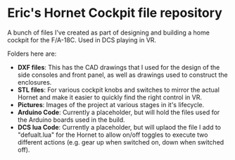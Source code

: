 # Eric's Hornet Cockpit file repository

A bunch of files I've created as part of designing and building a home cockpit for the F/A-18C.  Used in DCS playing in VR.

Folders here are:
* **DXF files**: This has the CAD drawings that I used for the design of the side consoles and front panel, as well as
drawings used to construct the enclosures.
* **STL files**: For various cockpit knobs and switches to mirror the actual Hornet and make it easier to quickly find
the right control in VR.
* **Pictures**: Images of the project at various stages in it's lifecycle.
* **Arduino Code**: Currently a placeholder, but will hold the files used for the Arduino boards used in the build.
* **DCS lua Code**: Currently a placeholder, but will uplaod the file I add to "defualt.lua" for the Hornet to allow
on/off toggles to execute two different actions (e.g. gear up when switched on, down when switched off).
